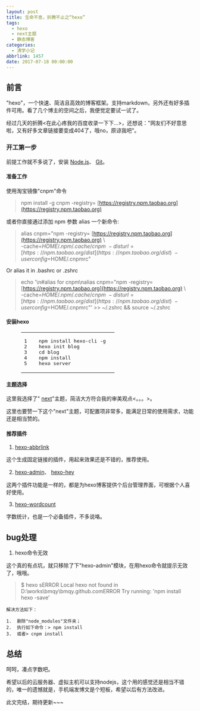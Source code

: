 ```yaml
---
layout: post
title: 生命不息，折腾不止之“hexo”
tags:
  - hexo
  - next主题
  - 静态博客
categories:
  - 清学小记
abbrlink: 1457
date: 2017-07-18 00:00:00
---
```


<!-- build time:Sat Jun 23 2018 12:05:16 GMT+0800 (中国标准时间) -->

## [](#前言 "前言")前言

"hexo"，一个快速、简洁且高效的博客框架。支持markdown，另外还有好多插件可用。看了几个博主的空间之后，我便觉定要试一试了。

经过几天的折腾<在此心疼我的百度收录一下下...>，还想说："网友们不好意思啦，又有好多文章链接要变成404了，哦no，原谅我吧"。

### [](#开工第一步 "开工第一步")开工第一步

前提工作就不多说了，安装 [Node.js](http://nodejs.org/)、 [Git](http://git-scm.com/)。

#### [](#准备工作 "准备工作")准备工作

使用淘宝镜像"cnpm"命令
> npm install -g cnpm -registry= [https://registry.npm.taobao.org](https://registry.npm.taobao.org)

或者你直接通过添加 npm 参数 alias 一个新命令:
> alias cnpm="npm -registry= [https://registry.npm.taobao.org](https://registry.npm.taobao.org) \  
> -cache=$HOME/.npm/.cache/cnpm \  
> -disturl= [https://npm.taobao.org/dist](https://npm.taobao.org/dist) \  
> -userconfig=$HOME/.cnpmrc"

Or alias it in .bashrc or .zshrc
> echo '\n#alias for cnpm\nalias cnpm="npm -registry= [https://registry.npm.taobao.org](https://registry.npm.taobao.org) \  
> -cache=$HOME/.npm/.cache/cnpm \  
> -disturl= [https://npm.taobao.org/dist](https://npm.taobao.org/dist) \  
> -userconfig=$HOME/.cnpmrc"' >> ~/.zshrc && source ~/.zshrc

#### [](#安装hexo "安装hexo")安装hexo
<figure class="highlight cmd"><table><tr><td class="gutter"><pre><span class="line">1</span>  
<span class="line">2</span>  
<span class="line">3</span>  
<span class="line">4</span>  
<span class="line">5</span>  
</pre></td><td class="code"><pre><span class="line">npm install hexo-cli -g</span>  
<span class="line">hexo init blog</span>  
<span class="line"><span class="built_in">cd</span> blog</span>  
<span class="line">npm install</span>  
<span class="line">hexo server</span>  
</pre></td></tr></table></figure>

#### [](#主题选择 "主题选择")主题选择

这里我选择了" [next](http://theme-next.iissnan.com/)"主题，简洁大方符合我的审美观点<。。。>。

这里也要赞一下这个"next"主题，可配置项非常多，能满足日常的使用需求，功能还是相当赞的。

#### [](#推荐插件 "推荐插件")推荐插件

1.  [hexo-abbrlink](https://github.com/rozbo/hexo-abbrlink)

这个生成固定链接的插件，用起来效果还是不错的，推荐使用。

2.  [hexo-admin](https://github.com/jaredly/hexo-admin)、 [hexo-hey](https://github.com/nihgwu/hexo-hey)

这两个插件功能是一样的，都是为hexo博客提供个后台管理界面，可根据个人喜好使用。

3.  [hexo-wordcount](https://github.com/willin/hexo-wordcount)

字数统计，也是一个必备插件，不多说咯。

## [](#bug处理 "bug处理")bug处理

1.  hexo命令无效

这个真的有点坑，就只移除了下"hexo-admin"模块，在用hexo命令就提示无效了，哦哦。
> $ hexo sERROR Local hexo not found in D:\works\bmqy\bmqy.github.comERROR Try running: 'npm install hexo -save'

    解决方法如下：

    1.  删除"node_modules"文件夹；
    2.  执行如下命令：> npm install
    3.  或者> cnpm install

## [](#总结 "总结")总结

呵呵，凑点字数吧。

希望以后的云服务器、虚拟主机可以支持nodejs，这个用的感觉还是相当不错的，唯一的遗憾就是，手机端发博文是个短板，希望以后有方法改进。

此文完结，期待更新~~~
<!-- rebuild by neat -->